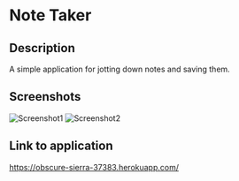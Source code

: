 # Note Taker
## Description
A simple application for jotting down notes and saving them.

## Screenshots
![Screenshot1](https://user-images.githubusercontent.com/45044697/231328164-30f0c1b9-d418-4757-b525-6dfc2e725e26.png)
![Screenshot2](https://user-images.githubusercontent.com/45044697/231328286-a4628b55-e6b6-470a-a87e-55958d4ddac9.png)

## Link to application
https://obscure-sierra-37383.herokuapp.com/ 
